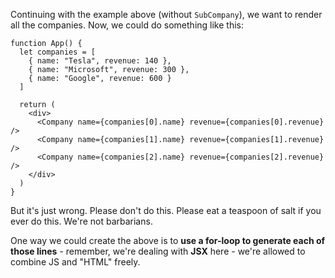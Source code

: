 
Continuing with the example above (without `SubCompany`), we want to render all the companies. Now, we could do something like this:

  
```
function App() {
  let companies = [
    { name: "Tesla", revenue: 140 },
    { name: "Microsoft", revenue: 300 },
    { name: "Google", revenue: 600 }
  ]

  return (
    <div>
      <Company name={companies[0].name} revenue={companies[0].revenue} />
      <Company name={companies[1].name} revenue={companies[1].revenue} />
      <Company name={companies[2].name} revenue={companies[2].revenue} />
    </div>
  )
}
```
  

But it's just wrong. Please don't do this. Please eat a teaspoon of salt if you ever do this. We're not barbarians.

  

One way we could create the above is to **use a for-loop to generate each of those lines** - remember, we're dealing with **JSX** here - we're allowed to combine JS and "HTML" freely.